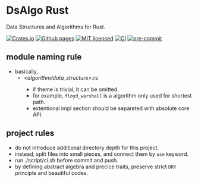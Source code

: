 # DsAlgo Rust

Data Structures and Algorithms for Rust.

[![Crates.io][crates-badge]][crates-url]
[![Github pages][gh-pages-badge]][gh-pages-url]
[![MIT licensed][mit-badge]][mit-url]
[![CI][actions-badge]][actions-url]
[![pre-commit][pre-commit-badge]][pre-commit-url]

[crates-badge]: https://img.shields.io/crates/v/dsalgo.svg
[crates-url]: https://crates.io/crates/dsalgo
[gh-pages-badge]: https://github.com/kagemeka/dsalgo_rust/actions/workflows/pages/pages-build-deployment/badge.svg
[gh-pages-url]: https://kagemeka.github.io/dsalgo_rust
[mit-badge]: https://img.shields.io/badge/license-MIT-blue.svg
[mit-url]: https://github.com/kagemeka/dsalgo_rust/blob/main/LICENSE
[docs-url]: https://docs.rs/dsalgo
[actions-badge]: https://github.com/kagemeka/dsalgo_rust/actions/workflows/rust.yml/badge.svg
[actions-url]: https://github.com/kagemeka/dsalgo_rust/actions/workflows/rust.yml
[pre-commit-badge]: https://img.shields.io/badge/pre--commit-enabled-brightgreen?logo=pre-commit&logoColor=white
[pre-commit-url]: https://github.com/pre-commit/pre-commit

## module naming rule

* basically,
  + <theme>_<algorithm/data_structure>_<ext>.rs
    - if theme is trivial, it can be omitted.
    - for example, `floyd_warshall` is a algorithm only used for shortest path.
    - extentional impl section should be separeted with absolute core API.

## project rules

* do not introduce additional directory depth for this project.
* instead, split files into small pieces, and connect them by `use` keyword.
* run ./script/ci.sh before commit and push.
* by defining abstract algebra and precice traits, preserve strict `DRY` principle and beautiful codes.
